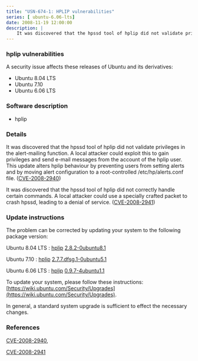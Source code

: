 ```yaml
---
title: "USN-674-1: HPLIP vulnerabilities"
series: [ ubuntu-6.06-lts]
date: 2008-11-19 12:00:00
description: |
    It was discovered that the hpssd tool of hplip did not validate privileges in the alert-mailing function. A local attacker could exploit this to gain privileges and send e-mail messages from the account of the hplip user. This update alters hplip behaviour by preventing users from setting alerts and by moving alert configuration to a root-controlled /etc/hp/alerts.conf file. ([CVE-2008-2940](http://people.ubuntu.com/~ubuntu-security/cve/CVE-2008-2940))
--- 
```

 
 


### hplip vulnerabilities

A security issue affects these releases of Ubuntu and its derivatives:

* Ubuntu 8.04 LTS
* Ubuntu 7.10
* Ubuntu 6.06 LTS

### Software description

* hplip 

### Details

It was discovered that the hpssd tool of hplip did not validate privileges in the alert-mailing function. A local attacker could exploit this to gain privileges and send e-mail messages from the account of the hplip user. This update alters hplip behaviour by preventing users from setting alerts and by moving alert configuration to a root-controlled /etc/hp/alerts.conf file. ([CVE-2008-2940](http://people.ubuntu.com/~ubuntu-security/cve/CVE-2008-2940))

It was discovered that the hpssd tool of hplip did not correctly handle certain commands. A local attacker could use a specially crafted packet to crash hpssd, leading to a denial of service. ([CVE-2008-2941](http://people.ubuntu.com/~ubuntu-security/cve/CVE-2008-2941)) 

### Update instructions

The problem can be corrected by updating your system to the following package version:

Ubuntu 8.04 LTS
 : [hplip](https://launchpad.net/ubuntu/+source/hplip) <span> [2.8.2-0ubuntu8.1](https://launchpad.net/ubuntu/+source/hplip/2.8.2-0ubuntu8.1) </span> 

Ubuntu 7.10
 : [hplip](https://launchpad.net/ubuntu/+source/hplip) <span> [2.7.7.dfsg.1-0ubuntu5.1](https://launchpad.net/ubuntu/+source/hplip/2.7.7.dfsg.1-0ubuntu5.1) </span> 

Ubuntu 6.06 LTS
 : [hplip](https://launchpad.net/ubuntu/+source/hplip) <span> [0.9.7-4ubuntu1.1](https://launchpad.net/ubuntu/+source/hplip/0.9.7-4ubuntu1.1) </span> 

To update your system, please follow these instructions: [https://wiki.ubuntu.com/Security/Upgrades](https://wiki.ubuntu.com/Security/Upgrades).

In general, a standard system upgrade is sufficient to effect the necessary changes. 

### References

 
 [CVE-2008-2940](http://people.ubuntu.com/~ubuntu-security/cve/CVE-2008-2940), 

 [CVE-2008-2941](http://people.ubuntu.com/~ubuntu-security/cve/CVE-2008-2941)
 

